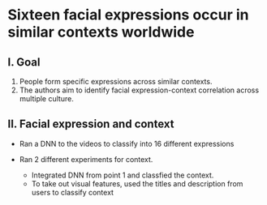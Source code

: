 # Sixteen facial expressions occur in similar contexts worldwide
 
## **I. Goal**
1. People form specific expressions across similar contexts.
2. The authors aim to identify facial expression-context correlation across multiple culture.

## **II. Facial expression and context**
* Ran a DNN to the videos to classify into 16 different expressions

* Ran 2 different experiments for context.
  + Integrated DNN from point 1 and classfied the context.
  + To take out visual features, used the titles and description from users to classify context



